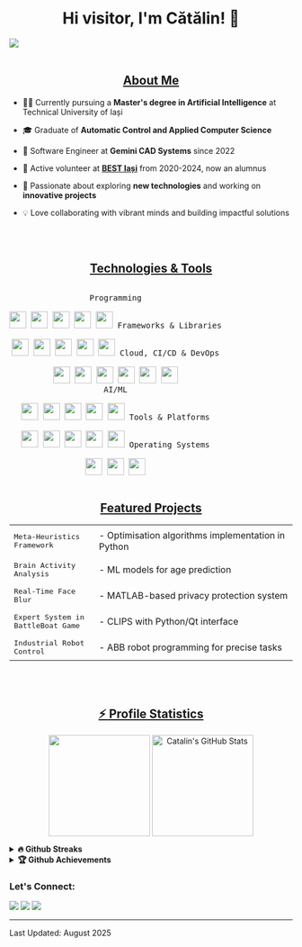 <h1 align="center">Hi visitor, I'm Cătălin! 👋</h1>
<img src="https://user-images.githubusercontent.com/77922144/165688795-9630989c-6bff-4756-9d73-c8d031f1fd8e.svg"/>
<br><br>

<h2 align="center"><u>About Me</u></h2>
<p align="center">

 - 👨‍🎓 Currently pursuing a **Master's degree in Artificial Intelligence** at Technical University of Iași
 
 - 🎓 Graduate of **Automatic Control and Applied Computer Science**
 
 - 💼 Software Engineer at **Gemini CAD Systems** since 2022
 
 - 🌟 Active volunteer at <a href="https://bestis.ro/">**BEST Iași**</a> from 2020-2024, now an alumnus
 
 - 🌱 Passionate about exploring **new technologies** and working on **innovative projects**
 
 - 💡 Love collaborating with vibrant minds and building impactful solutions

</p>
<br>
<br>

<h2 align="center"><u>Technologies & Tools</u></h2>
<p style="display: inline-block;" align="center">
  <kbd>
    <kbd>Programming</kbd><br><br>
    <img width="30px" src="https://cdn.jsdelivr.net/gh/devicons/devicon/icons/cplusplus/cplusplus-original.svg" />
    <img width="30px" src="https://cdn.jsdelivr.net/gh/devicons/devicon/icons/rust/rust-original.svg" />
    <img width="30px" src="https://cdn.jsdelivr.net/gh/devicons/devicon/icons/python/python-original.svg" />
    <img width="30px" src="https://cdn.jsdelivr.net/gh/devicons/devicon/icons/java/java-original.svg" />
    <img width="30px" src="https://cdn.jsdelivr.net/gh/devicons/devicon/icons/matlab/matlab-original.svg" />
  </kbd>
  <kbd>
    <kbd>Frameworks & Libraries</kbd><br><br>
    <img width="30px" src="https://cdn.jsdelivr.net/gh/devicons/devicon/icons/qt/qt-original.svg" />
    <img width="30px" src="https://cdn.jsdelivr.net/gh/devicons/devicon/icons/react/react-original.svg" />
    <img width="30px" src="https://cdn.jsdelivr.net/gh/devicons/devicon/icons/flask/flask-original.svg" />
    <img width="30px" src="https://cdn.jsdelivr.net/gh/devicons/devicon/icons/opencv/opencv-original.svg" />
    <img width="30px" src="https://cdn.jsdelivr.net/gh/devicons/devicon/icons/hadoop/hadoop-original-wordmark.svg" />
  </kbd>
  <kbd>
    <kbd>Cloud, CI/CD & DevOps</kbd><br><br>
    <img width="30px" src="https://cdn.jsdelivr.net/gh/devicons/devicon/icons/docker/docker-original.svg" />
    <img width="30px" src="https://cdn.jsdelivr.net/gh/devicons/devicon/icons/amazonwebservices/amazonwebservices-original-wordmark.svg" />
    <img width="30px" src="https://cdn.jsdelivr.net/gh/devicons/devicon/icons/firebase/firebase-plain-wordmark.svg" />
    <img width="30px" src="https://cdn.jsdelivr.net/gh/devicons/devicon/icons/jenkins/jenkins-original.svg" />
    <img width="30px" src="https://cdn.jsdelivr.net/gh/devicons/devicon/icons/git/git-original.svg" />
    <img width="30px" src="https://cdn.jsdelivr.net/gh/devicons/devicon/icons/gitlab/gitlab-original.svg" />
  </kbd>
  <br>
  <kbd>
    <kbd>AI/ML</kbd><br><br>
    <img width="30px" src="https://cdn.jsdelivr.net/gh/devicons/devicon/icons/pytorch/pytorch-plain-wordmark.svg" />
    <img width="30px" src="https://cdn.jsdelivr.net/gh/devicons/devicon/icons/tensorflow/tensorflow-original.svg" />
    <img width="30px" src="https://cdn.jsdelivr.net/gh/devicons/devicon/icons/scikitlearn/scikitlearn-original.svg" />
    <img width="30px" src="https://cdn.jsdelivr.net/gh/devicons/devicon/icons/numpy/numpy-original.svg" />
    <img width="30px" src="https://cdn.jsdelivr.net/gh/devicons/devicon/icons/pandas/pandas-plain-wordmark.svg" />
  </kbd>
  <kbd>
    <kbd>Tools & Platforms</kbd><br><br>
    <img width="30px" src="https://cdn.jsdelivr.net/gh/devicons/devicon/icons/vscode/vscode-original.svg" />
    <img width="30px" src="https://cdn.jsdelivr.net/gh/devicons/devicon/icons/jupyter/jupyter-original-wordmark.svg" />
    <img width="30px" src="https://cdn.jsdelivr.net/gh/devicons/devicon/icons/googlecolab/googlecolab-plain.svg" />   
    <img width="30px" src="https://cdn.jsdelivr.net/gh/devicons/devicon/icons/vercel/vercel-original-wordmark.svg" />
    <img width="30px" src="https://cdn.jsdelivr.net/gh/devicons/devicon/icons/wordpress/wordpress-plain-wordmark.svg" />
  </kbd>
  <kbd>
    <kbd>Operating Systems</kbd><br><br>
    <img width="30px" src="https://cdn.jsdelivr.net/gh/devicons/devicon/icons/linux/linux-original.svg" />
    <img width="30px" src="https://cdn.jsdelivr.net/gh/devicons/devicon/icons/windows8/windows8-original.svg" />
    <img width="30px" src="https://cdn.jsdelivr.net/gh/devicons/devicon/icons/apple/apple-original.svg" />
  </kbd>
</p>

<br>

<h2 align="center"><u>Featured Projects</u></h2>
<p align="center">
  <table align="center" style="border-collapse: collapse; border: none; width: 100%;">
    <tr>
      <td align="left" style="border: none; padding: 8px; width: 30%;">
        <kbd>Meta-Heuristics Framework</kbd>
      </td>
      <td align="left" style="border: none; padding: 8px; width: 70%;">
        - Optimisation algorithms implementation in Python
      </td>
    </tr>
   <tr>
      <td align="left" style="border: none; padding: 8px; width: 30%;">
        <kbd>Brain Activity Analysis</kbd>
      </td>
      <td align="left" style="border: none; padding: 8px; width: 70%;">
        - ML models for age prediction
      </td>
    </tr>
    <tr>
      <td align="left" style="border: none; padding: 8px; width: 30%;">
        <kbd>Real-Time Face Blur</kbd>
      </td>
      <td align="left" style="border: none; padding: 8px; width: 70%;">
        - MATLAB-based privacy protection system
      </td>
    </tr>
    <tr>
      <td align="left" style="border: none; padding: 8px; width: 30%;">
        <kbd>Expert System in BattleBoat Game</kbd>
      </td>
      <td align="left" style="border: none; padding: 8px; width: 70%;">
        - CLIPS with Python/Qt interface
      </td>
    </tr>
    <tr>
      <td align="left" style="border: none; padding: 8px; width: 30%;">
        <kbd>Industrial Robot Control</kbd>
      </td>
      <td align="left" style="border: none; padding: 8px; width: 70%;">
        - ABB robot programming for precise tasks
      </td>
    </tr>    
  </table>
</p>
<br>
<br>

<h2 align="center"><u>⚡ Profile Statistics</u></h2>
<p align="center">
<img align="center" height="180em" src="https://github-readme-stats.vercel.app/api/top-langs/?username=CatalinButacu&layout=compact&theme=dracula">
<img align="center" height="180em" alt="Catalin's GitHub Stats" src="https://github-readme-stats.vercel.app/api?username=CatalinButacu&theme=dracula" />
 
<details>
 <summary><b>🔥 Github Streaks</b></summary>
 <p align="center"><img src="https://github-readme-streak-stats.herokuapp.com/?user=CatalinButacu"/></p>
</details>

<details>
 <summary><b>🏆 Github Achievements</b></summary>
 <p align="center"><img src="https://github-profile-trophy.vercel.app/?username=CatalinButacu&margin-w=5"/></p>
</details>

</p>

### Let's Connect:

<a href="https://github.com/CatalinButacu" target="_blank"><img src="https://img.shields.io/badge/Github-CatalinButacu-green?style=for-the-badge&logo=github"></a>
<a href="https://www.linkedin.com/in/catalin-butacu/" target="_blank"><img src="https://img.shields.io/badge/LinkedIn-Catalin-blue?style=for-the-badge&logo=linkedin"></a>
<a href="mailto:butacu.catalin@yahoo.com" target="_blank"><img src="https://img.shields.io/badge/Email-butacu.catalin@yahoo.com-red?style=for-the-badge&logo=yahoo"></a>

------

Last Updated: August 2025
